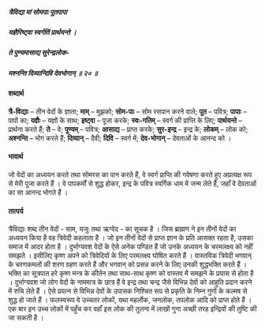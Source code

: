 ##### त्रैविद्या मां सोमपाः पूतपापा
##### यज्ञैरिष्ट्वा स्वर्गतिं प्रार्थयन्ते ।
##### ते पुण्यमासाद्य सुरेन्द्रलोक-
##### मश्नन्ति दिव्यान्दिवि देवभोगान् ॥ २० ॥

#### शब्दार्थ

**त्रै-विद्याः** – तीन वेदों के ज्ञाता; **माम्** – मुझको; **सोम-पाः** – सोम रसपान करने वाले; **पूत** – पवित्र; **पापाः** – पापों का; **यज्ञैः** – यज्ञों के साथ; **इष्ट्वा** – पूजा करके; **स्वः-गतिम्** – स्वर्ग की प्राप्ति के लिए; **पार्थयन्ते** – प्रार्थना करते हैं; **ते** – वे; **पुण्यम्** – पवित्र; **आसाद्य** – प्राप्त करके; **सुर-इन्द्र** – इन्द्र के; **लोकम्** – लोक को; **अश्नन्ति** – भोग करते हैं; **दिव्यान्** – दैवी; **दिवि** – स्वर्ग में; **देव-भोगान्** – देवताओं के आनन्द को ।

#### भावार्थ

जो वेदों का अध्ययन करते तथा सोमरस का पान करते हैं, वे स्वर्ग प्राप्ति की गवेषणा करते हुए अप्रत्यक्ष रूप से मेरी पूजा करते हैं । वे पापकर्मों से शुद्ध होकर, इन्द्र के पवित्र स्वर्गिक धाम में जन्म लेते हैं, जहाँ वे देवताओं का सा आनन्द भोगते हैं ।

#### तात्पर्य

त्रैविद्याः शब्द तीन वेदों - साम, यजुः तथा ऋग्वेद - का सूचक है । जिस ब्राह्मण ने इन तीनों वेदों का अध्ययन किया है वह त्रिवेदी कहलाता है । जो इन तीनों वेदों से प्राप्त ज्ञान के प्रति आसक्त रहता है, उसका समाज में आदर होता है । दुर्भाग्यवश वेदों के ऐसे अनेक पण्डित हैं जो उनके अध्ययन के चरमलक्ष्य को नहीं समझते । इसीलिए कृष्ण अपने को त्रिवेदियों के लिए परमलक्ष्य घोषित करते हैं । वास्तविक त्रिवेदी भगवान् के चरणकमलों की शरण ग्रहण करते हैं और भगवान् को प्रसन्न करने के लिए उनकी शुद्धभक्ति करते हैं । भक्ति का सूत्रपात हरे कृष्ण मन्त्र के कीर्तन तथा साथ-साथ कृष्ण को वास्तव में समझने के प्रयास से होता है । दुर्भाग्यवश जो लोग वेदों के नाममात्र के छात्र हैं वे इन्द्र तथा चन्द्र जैसे विभिन्न देवों को आहुति प्रदान करने में रुचि लेते हैं । ऐसे प्रयत्न से विभिन्न देवों के उपासक निश्चित रूप से प्रकृति के निम्न गुणों के कल्मष से शुद्ध हो जाते हैं । फलस्वरूप वे उच्चतर लोकों, यथा महर्लोक, जनलोक, तपलोक आदि को प्राप्त होते हैं । एक बार इन उच्च लोकों में पहुँच कर वहाँ इस लोक की तुलना में लाखों गुना अच्छी तरह इन्द्रियों की तुष्टि की जा सकती है ।